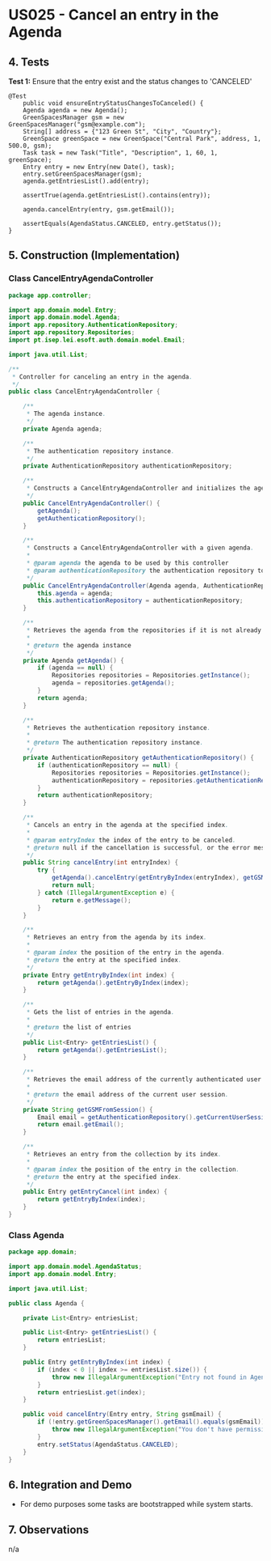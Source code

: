 # US025 - Cancel an entry in the Agenda 

## 4. Tests

**Test 1:** Ensure that the entry exist and the status changes to 'CANCELED' 

    @Test
        public void ensureEntryStatusChangesToCanceled() {
        Agenda agenda = new Agenda();
        GreenSpacesManager gsm = new GreenSpacesManager("gsm@example.com");
        String[] address = {"123 Green St", "City", "Country"};
        GreenSpace greenSpace = new GreenSpace("Central Park", address, 1, 500.0, gsm);
        Task task = new Task("Title", "Description", 1, 60, 1, greenSpace);
        Entry entry = new Entry(new Date(), task);
        entry.setGreenSpacesManager(gsm);
        agenda.getEntriesList().add(entry);
        
        assertTrue(agenda.getEntriesList().contains(entry));

        agenda.cancelEntry(entry, gsm.getEmail());
    
        assertEquals(AgendaStatus.CANCELED, entry.getStatus());
    }


## 5. Construction (Implementation)

### Class CancelEntryAgendaController

```java
package app.controller;

import app.domain.model.Entry;
import app.domain.model.Agenda;
import app.repository.AuthenticationRepository;
import app.repository.Repositories;
import pt.isep.lei.esoft.auth.domain.model.Email;

import java.util.List;

/**
 * Controller for canceling an entry in the agenda.
 */
public class CancelEntryAgendaController {

    /**
     * The agenda instance.
     */
    private Agenda agenda;

    /**
     * The authentication repository instance.
     */
    private AuthenticationRepository authenticationRepository;

    /**
     * Constructs a CancelEntryAgendaController and initializes the agenda.
     */
    public CancelEntryAgendaController() {
        getAgenda();
        getAuthenticationRepository();
    }

    /**
     * Constructs a CancelEntryAgendaController with a given agenda.
     *
     * @param agenda the agenda to be used by this controller
     * @param authenticationRepository the authentication repository to be used by this controller
     */
    public CancelEntryAgendaController(Agenda agenda, AuthenticationRepository authenticationRepository) {
        this.agenda = agenda;
        this.authenticationRepository = authenticationRepository;
    }

    /**
     * Retrieves the agenda from the repositories if it is not already initialized.
     *
     * @return the agenda instance
     */
    private Agenda getAgenda() {
        if (agenda == null) {
            Repositories repositories = Repositories.getInstance();
            agenda = repositories.getAgenda();
        }
        return agenda;
    }

    /**
     * Retrieves the authentication repository instance.
     *
     * @return The authentication repository instance.
     */
    private AuthenticationRepository getAuthenticationRepository() {
        if (authenticationRepository == null) {
            Repositories repositories = Repositories.getInstance();
            authenticationRepository = repositories.getAuthenticationRepository();
        }
        return authenticationRepository;
    }

    /**
     * Cancels an entry in the agenda at the specified index.
     *
     * @param entryIndex the index of the entry to be canceled.
     * @return null if the cancellation is successful, or the error message if an IllegalArgumentException occurs.
     */
    public String cancelEntry(int entryIndex) {
        try {
            getAgenda().cancelEntry(getEntryByIndex(entryIndex), getGSMFromSession());
            return null;
        } catch (IllegalArgumentException e) {
            return e.getMessage();
        }
    }

    /**
     * Retrieves an entry from the agenda by its index.
     *
     * @param index the position of the entry in the agenda.
     * @return the entry at the specified index.
     */
    private Entry getEntryByIndex(int index) {
        return getAgenda().getEntryByIndex(index);
    }

    /**
     * Gets the list of entries in the agenda.
     *
     * @return the list of entries
     */
    public List<Entry> getEntriesList() {
        return getAgenda().getEntriesList();
    }

    /**
     * Retrieves the email address of the currently authenticated user from the session.
     *
     * @return the email address of the current user session.
     */
    private String getGSMFromSession() {
        Email email = getAuthenticationRepository().getCurrentUserSession().getUserId();
        return email.getEmail();
    }

    /**
     * Retrieves an entry from the collection by its index.
     *
     * @param index the position of the entry in the collection.
     * @return the entry at the specified index.
     */
    public Entry getEntryCancel(int index) {
        return getEntryByIndex(index);
    }
}

```

### Class Agenda

```java
package app.domain;

import app.domain.model.AgendaStatus;
import app.domain.model.Entry;

import java.util.List;

public class Agenda {

    private List<Entry> entriesList;

    public List<Entry> getEntriesList() {
        return entriesList;
    }

    public Entry getEntryByIndex(int index) {
        if (index < 0 || index >= entriesList.size()) {
            throw new IllegalArgumentException("Entry not found in Agenda.");
        }
        return entriesList.get(index);
    }

    public void cancelEntry(Entry entry, String gsmEmail) {
        if (!entry.getGreenSpacesManager().getEmail().equals(gsmEmail)) {
            throw new IllegalArgumentException("You don't have permission to cancel this entry.");
        }
        entry.setStatus(AgendaStatus.CANCELED);
    }
}

```


## 6. Integration and Demo 


* For demo purposes some tasks are bootstrapped while system starts.


## 7. Observations

n/a